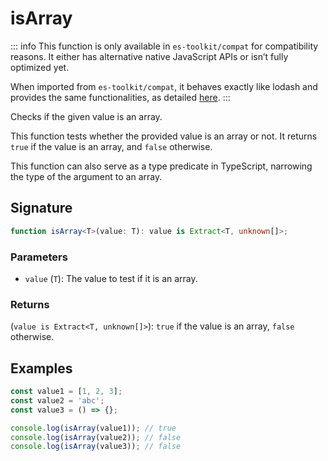 # isArray

::: info
This function is only available in `es-toolkit/compat` for compatibility reasons. It either has alternative native JavaScript APIs or isn’t fully optimized yet.

When imported from `es-toolkit/compat`, it behaves exactly like lodash and provides the same functionalities, as detailed [here](../../../compatibility.md).
:::

Checks if the given value is an array.

This function tests whether the provided value is an array or not.
It returns `true` if the value is an array, and `false` otherwise.

This function can also serve as a type predicate in TypeScript, narrowing the type of the argument to an array.

## Signature

```typescript
function isArray<T>(value: T): value is Extract<T, unknown[]>;
```

### Parameters

- `value` (`T`): The value to test if it is an array.

### Returns

(`value is Extract<T, unknown[]>`): `true` if the value is an array, `false` otherwise.

## Examples

```typescript
const value1 = [1, 2, 3];
const value2 = 'abc';
const value3 = () => {};

console.log(isArray(value1)); // true
console.log(isArray(value2)); // false
console.log(isArray(value3)); // false
```
